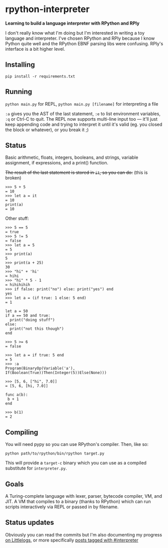 # rpython-interpreter
**Learning to build a language interpreter with RPython and RPly**

I don't really know what I'm doing but I'm interested in writing a toy language and interpreter. 
I've chosen RPython and RPly because I know Python quite well and the RPython EBNF parsing libs were confusing. 
RPly's interface is a bit higher level.

## Installing

`pip install -r requirements.txt`

## Running

`python main.py` for REPL, `python main.py [filename]` for interpreting a file

`:a` gives you the AST of the last statement, `:e` to list environment variables, `:q` or Ctrl-C to quit. The REPL now supports multi-line input too — it'll just keep appending code and trying to interpret it until it's valid (eg. you closed the block or whatever), or you break it ;)

## Status

Basic arithmetic, floats, integers, booleans, and strings, variable assignment, if expressions, and a print() function.

~~The result of the last statement is stored in `it`, so you can do:~~ (this is broken)

```
>>> 5 + 5
= 10
>>> let a = it
= 10
print(a)
= 10
```

Other stuff:

```
>>> 5 == 5
= true
>>> 5 != 5
= false
>>> let a = 5
= 5
>>> print(a)
5
>>> print(a + 25)
30
>>> "hi" + 'hi'
= hihi
>>> "hi" * 5 - 1
= hihihihih
>>> if false: print("no") else: print("yes") end
yes
>>> let a = (if true: 1 else: 5 end)
= 1
```

```
let a = 50
if a == 50 and true:
  print("doing stuff")
else:
  print("not this though")
end

>>> 5 >= 6
= false
```
```
>>> let a = if true: 5 end
= 5
>>> :a
Program(BinaryOp(Variable('a'), If(Boolean(True))Then(Integer(5))Else(None)))
```

```
>>> [5, 6, ["hi", 7.0]]
= [5, 6, [hi, 7.0]]
```

```
func a(b):
 b + 1
end

>>> b(1)
= 2
```

## Compiling

You will need pypy so you can use RPython's compiler. Then, like so:

`python path/to/rpython/bin/rpython target.py`

This will provide a `target-c` binary which you can use as a compiled substitute for `interpreter.py`.

## Goals

A Turing-complete language with lexer, parser, bytecode compiler, VM, and JIT. 
A VM that compiles to a binary (thanks to RPython) which can run scripts interactively via REPL or passed in by filename.

## Status updates

Obviously you can read the commits but I'm also documenting my progress [on Littlelogs](http://littlelogs.co/josh/), or more specifically [posts tagged with #interpreter](http://littlelogs.co/josh/tag/interpreter/)

